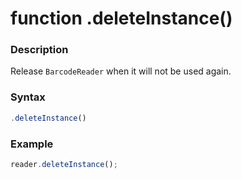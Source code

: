 # function .deleteInstance()

### Description

Release `BarcodeReader` when it will not be used again.

### Syntax

```js
.deleteInstance()
```

### Example

```js
reader.deleteInstance();
```